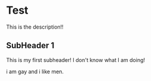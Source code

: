 # Test

This is the description!!

## SubHeader 1

This is my first subheader! I don't know what I am doing!

i am gay and i like men.